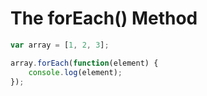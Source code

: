 # The forEach() Method
```javascript
var array = [1, 2, 3];

array.forEach(function(element) {
    console.log(element);
});
```